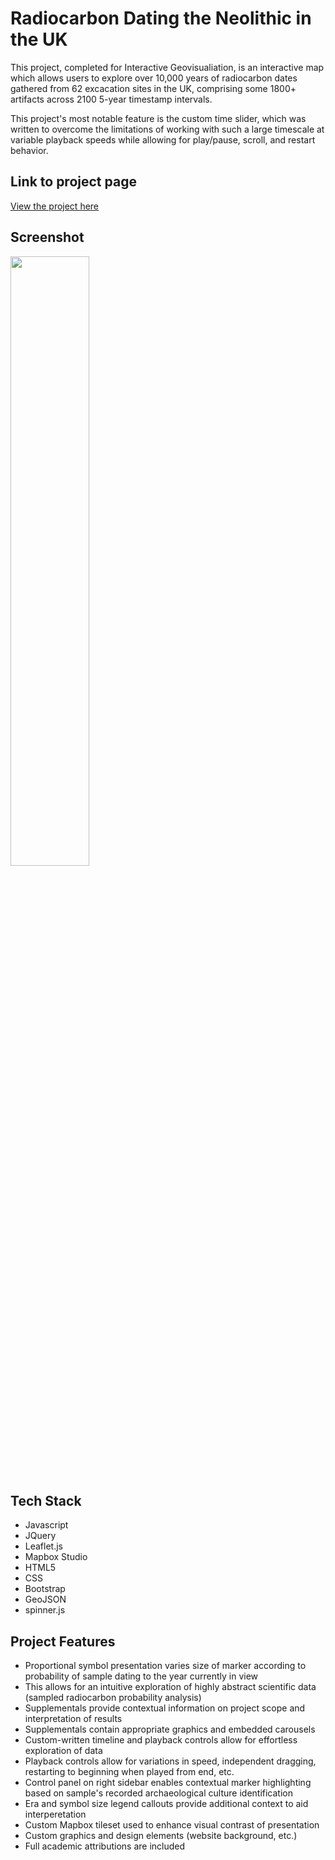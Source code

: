 <h1>Radiocarbon Dating the Neolithic in the UK</h1>
This project, completed for Interactive Geovisualiation, is an interactive map which allows users to explore over 10,000 years of radiocarbon dates gathered from 62 excacation sites in the UK, comprising some 1800+ artifacts across 2100 5-year timestamp intervals.

This project's most notable feature is the custom time slider, which was written to overcome the limitations of working with such a large timescale at variable playback speeds while allowing for play/pause, scroll, and restart behavior.

<h2>Link to project page</h2>

[View the project here](https://bstrock.github.io/radiocarbon_dating_uk_leaflet)

<h2>Screenshot</h2>

<img src="https://github.com/bstrock/radiocarbon_dating_uk_leaflet/blob/f137df7c86f2d9c6ede875da2323bd96723cea2c/img/radio-carbon-dating-screenshot.png" width="50%">

<h2>Tech Stack</h2>

* Javascript
* JQuery
* Leaflet.js
* Mapbox Studio
* HTML5
* CSS
* Bootstrap
* GeoJSON
* spinner.js

<h2>Project Features</h2>

* Proportional symbol presentation varies size of marker according to probability of sample dating to the year currently in view
* This allows for an intuitive exploration of highly abstract scientific data (sampled radiocarbon probability analysis)
* Supplementals provide contextual information on project scope and interpretation of results
* Supplementals contain appropriate graphics and embedded carousels
* Custom-written timeline and playback controls allow for effortless exploration of data
* Playback controls allow for variations in speed, independent dragging, restarting to beginning when played from end, etc.
* Control panel on right sidebar enables contextual marker highlighting based on sample's recorded archaeological culture identification
* Era and symbol size legend callouts provide additional context to aid interperetation
* Custom Mapbox tileset used to enhance visual contrast of presentation
* Custom graphics and design elements (website background, etc.)
* Full academic attributions are included
